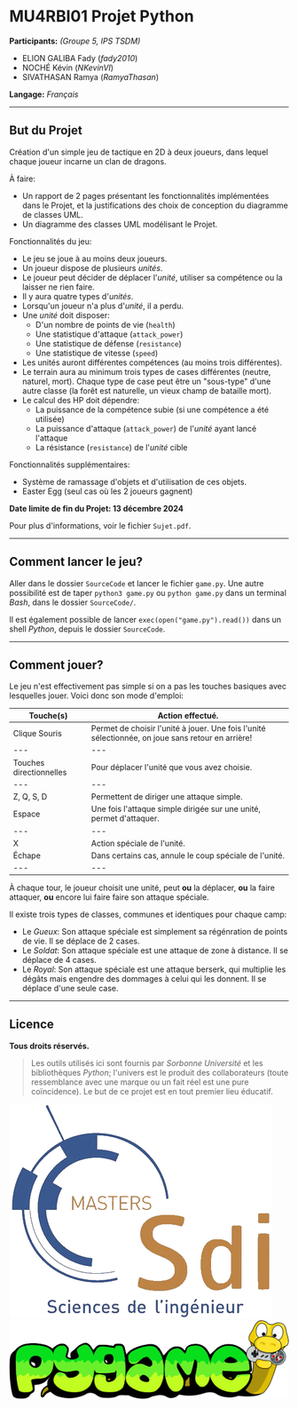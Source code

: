 # MU4RBI01 Projet Python

**Participants:** *(Groupe 5, IPS TSDM)*

- ELION GALIBA Fady (*fady2010*)
- NOCHÉ Kévin (*NKevinVI*)
- SIVATHASAN Ramya (*RamyaThasan*)

**Langage:** *Français*

---

## But du Projet

Création d'un simple jeu de tactique en 2D à deux joueurs, dans lequel chaque joueur incarne un clan de dragons.

À faire:
- Un rapport de 2 pages présentant les fonctionnalités implémentées dans le Projet, et la justifications des choix de conception du diagramme de classes UML.
- Un diagramme des classes UML modélisant le Projet.

Fonctionnalités du jeu:
- Le jeu se joue à au moins deux joueurs.
- Un joueur dispose de plusieurs *unités*.
- Le joueur peut décider de déplacer l'*unité*, utiliser sa compétence ou la laisser ne rien faire.
- Il y aura quatre types d'*unités*.
- Lorsqu'un joueur n'a plus d'*unité*, il a perdu.
- Une *unité* doit disposer:
    - D'un nombre de points de vie (`health`)
    - Une statistique d'attaque (`attack_power`)
    - Une statistique de défense (`resistance`)
    - Une statistique de vitesse (`speed`)
- Les unités auront différentes compétences (au moins trois différentes).
- Le terrain aura au minimum trois types de cases différentes (neutre, naturel, mort). Chaque type de case peut être un "sous-type" d'une autre classe (la forêt est naturelle, un vieux champ de bataille mort).
- Le calcul des HP doit dépendre:
    - La puissance de la compétence subie (si une compétence a été utilisée)
    - La puissance d'attaque (`attack_power`) de l'*unité* ayant lancé l'attaque
    - La résistance (`resistance`) de l'*unité* cible

Fonctionnalités supplémentaires:
- Système de ramassage d'objets et d'utilisation de ces objets.
- Easter Egg (seul cas où les 2 joueurs gagnent)

**Date limite de fin du Projet: 13 décembre 2024**

Pour plus d'informations, voir le fichier `Sujet.pdf`.

---

## Comment lancer le jeu?

Aller dans le dossier `SourceCode` et lancer le fichier `game.py`.
Une autre possibilité est de taper `python3 game.py` ou `python game.py` dans un terminal *Bash*, dans le dossier `SourceCode/`.

Il est également possible de lancer `exec(open("game.py").read())` dans un shell *Python*, depuis le dossier `SourceCode`.

---

## Comment jouer?

Le jeu n'est effectivement pas simple si on a pas les touches basiques avec lesquelles jouer.
Voici donc son mode d'emploi:

| Touche(s) | Action effectué. |
| --- | --- |
| Clique Souris | Permet de choisir l'unité à jouer. Une fois l'unité sélectionnée, on joue sans retour en arrière! |
| --- | --- |
| Touches directionnelles | Pour déplacer l'unité que vous avez choisie. |
| --- | --- |
| Z, Q, S, D | Permettent de diriger une attaque simple. |
| Espace | Une fois l'attaque simple dirigée sur une unité, permet d'attaquer. |
| --- | --- |
| X | Action spéciale de l'unité. |
| Échape | Dans certains cas, annule le coup spéciale de l'unité. |
| --- | --- |

À chaque tour, le joueur choisit une unité, peut **ou** la déplacer, **ou** la faire attaquer, **ou** encore lui faire faire son attaque spéciale.

Il existe trois types de classes, communes et identiques pour chaque camp:

- Le _Gueux_: Son attaque spéciale est simplement sa régénration de points de vie. Il se déplace de 2 cases.
- Le _Soldat_: Son attaque spéciale est une attaque de zone à distance. Il se déplace de 4 cases.
- Le _Royal_: Son attaque spéciale est une attaque berserk, qui multiplie les dégâts mais engendre des dommages à celui qui les donnent. Il se déplace d'une seule case.

---

## Licence

**Tous droits réservés.**

> Les outils utilisés ici sont fournis par _Sorbonne Université_ et les bibliothèques _Python_; l'univers est le produit des collaborateurs (toute ressemblance avec une marque ou un fait réel est une pure coïncidence). Le but de ce projet est en tout premier lieu éducatif.

![](SdI.png)
![](pygame_logo.png)
